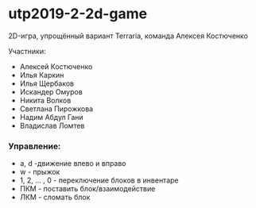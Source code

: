 # utp2019-2-2d-game
2D-игра, упрощённый вариант Terraria, команда Алексея Костюченко

Участники:
* Алексей Костюченко
* Илья Каркин
* Илья Щербаков
* Искандер Омуров
* Никита Волков
* Светлана Пирожкова
* Надим Абдул Гани
* Владислав Ломтев



### Управление:
* a, d -движение влево и вправо
* w - прыжок
* 1, 2, ... , 0 - переключение блоков в инвентаре
* ПКМ - поставить блок/взаимодействие
* ЛКМ - сломать блок
